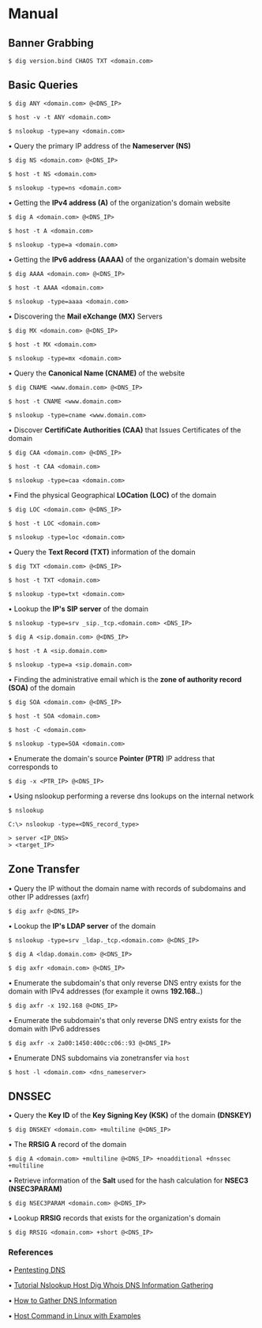 # Manual

## Banner Grabbing

`$ dig version.bind CHAOS TXT <domain.com>`

## Basic Queries

`$ dig ANY <domain.com> @<DNS_IP>`

`$ host -v -t ANY <domain.com>`

`$ nslookup -type=any <domain.com>`

• Query the primary IP address of the **Nameserver (NS)**

`$ dig NS <domain.com> @<DNS_IP>`

`$ host -t NS <domain.com>`

`$ nslookup -type=ns <domain.com>`

• Getting the **IPv4 address (A)** of the organization's domain website

`$ dig A <domain.com> @<DNS_IP>`

`$ host -t A <domain.com>`

`$ nslookup -type=a <domain.com>`

• Getting the **IPv6 address (AAAA)** of the organization's domain website

`$ dig AAAA <domain.com> @<DNS_IP>`

`$ host -t AAAA <domain.com>`

`$ nslookup -type=aaaa <domain.com>`

• Discovering the **Mail eXchange (MX)** Servers

`$ dig MX <domain.com> @<DNS_IP>`

`$ host -t MX <domain.com>`

`$ nslookup -type=mx <domain.com>`

• Query the **Canonical Name (CNAME)** of the website

`$ dig CNAME <www.domain.com> @<DNS_IP>`

`$ host -t CNAME <www.domain.com>`

`$ nslookup -type=cname <www.domain.com>`

• Discover **CertifiCate Authorities (CAA)** that Issues Certificates of the domain

`$ dig CAA <domain.com> @<DNS_IP>`

`$ host -t CAA <domain.com>`

`$ nslookup -type=caa <domain.com>`

• Find the physical Geographical **LOCation** **(LOC)** of the domain

`$ dig LOC <domain.com> @<DNS_IP>`

`$ host -t LOC <domain.com>`

`$ nslookup -type=loc <domain.com>`

• Query the **Text Record (TXT)** information of the domain

`$ dig TXT <domain.com> @<DNS_IP>`

`$ host -t TXT <domain.com>`

`$ nslookup -type=txt <domain.com>`

• Lookup the **IP's SIP server** of the domain

`$ nslookup -type=srv _sip._tcp.<domain.com> <DNS_IP>`

`$ dig A <sip.domain.com> @<DNS_IP>`

`$ host -t A <sip.domain.com>`

`$ nslookup -type=a <sip.domain.com>`

• Finding the administrative email which is the **zone of authority record** **(SOA)** of the domain

`$ dig SOA <domain.com> @<DNS_IP>`

`$ host -t SOA <domain.com>`

`$ host -C <domain.com>`

`$ nslookup -type=SOA <domain.com>`

• Enumerate the domain's source **Pointer (PTR)** IP address that corresponds to

`$ dig -x <PTR_IP> @<DNS_IP>`

• Using nslookup performing a reverse dns lookups on the internal network

`$ nslookup`

```
C:\> nslookup -type=<DNS_record_type>

> server <IP_DNS>
> <target_IP>
```

## Zone Transfer

• Query the IP without the domain name with records of subdomains and other IP addresses (axfr)

`$ dig axfr @<DNS_IP>`

• Lookup the **IP's LDAP server** of the domain

`$ nslookup -type=srv _ldap._tcp.<domain.com> @<DNS_IP>`

`$ dig A <ldap.domain.com> @<DNS_IP>`

`$ dig axfr <domain.com> @<DNS_IP>`

• Enumerate the subdomain's that only reverse DNS entry exists for the domain with IPv4 addresses (for example it owns **192.168.*.***)

`$ dig axfr -x 192.168 @<DNS_IP>`

• Enumerate the subdomain's that only reverse DNS entry exists for the domain with IPv6 addresses

`$ dig axfr -x 2a00:1450:400c:c06::93 @<DNS_IP>`

• Enumerate DNS subdomains via zonetransfer via `host`

`$ host -l <domain.com> <dns_nameserver>`

## DNSSEC

• Query the **Key ID** of the **Key Signing Key (KSK)** of the domain **(DNSKEY)**

`$ dig DNSKEY <domain.com> +multiline @<DNS_IP>`

• The **RRSIG A** record of the domain

`$ dig A <domain.com> +multiline @<DNS_IP> +noadditional +dnssec +multiline`

• Retrieve information of the **Salt** used for the hash calculation for **NSEC3 (NSEC3PARAM)**

`$ dig NSEC3PARAM <domain.com> @<DNS_IP>`

• Lookup **RRSIG** records that exists for the organization's domain

`$ dig RRSIG <domain.com> +short @<DNS_IP>`

### References

• [Pentesting DNS](https://book.hacktricks.xyz/pentesting/pentesting-dns)

• [Tutorial Nslookup Host Dig Whois DNS Information Gathering](https://securityonline.info/tutorial-nslookuphostdigwhois-dns-information-gathering/)

• [How to Gather DNS Information](https://github.com/nixawk/pentest-wiki/blob/master/1.Information-Gathering/How-to-gather-dns-information.md)

• [Host Command in Linux with Examples](https://www.geeksforgeeks.org/host-command-in-linux-with-examples/)